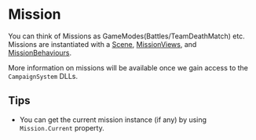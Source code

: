 # Mission

You can think of Missions as GameModes\(Battles/TeamDeathMatch\) etc. Missions are instantiated with a [Scene](../engine/scene.md), [MissionViews](missionbehaviour/missionview.md), and [MissionBehaviours](missionbehaviour/README.md).

More information on missions will be available once we gain access to the `CampaignSystem` DLLs.

## Tips

* You can get the current mission instance \(if any\) by using `Mission.Current` property.


